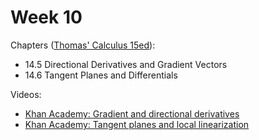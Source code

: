 # Week 10

Chapters ([Thomas' Calculus 15ed](https://annas-archive.org/md5/ca33a08bbe2ed2ef4769d8ff9fbdde41)):
- 14.5 Directional Derivatives and Gradient Vectors
- 14.6 Tangent Planes and Differentials

Videos:
- [Khan Academy: Gradient and directional derivatives](https://www.khanacademy.org/math/multivariable-calculus/multivariable-derivatives/gradient-and-directional-derivatives/v/gradient)
- [Khan Academy: Tangent planes and local linearization](https://www.khanacademy.org/math/multivariable-calculus/applications-of-multivariable-derivatives/tangent-planes-and-local-linearization/v/what-is-a-tangent-plane)

